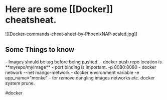 # Here are some [[Docker]]  cheatsheat.
![[Docker-commands-cheat-sheet-by-PhoenixNAP-scaled.jpg]]
<h2 stype="color:Green">Some Things to know </h2>
- Images should be tag before being pushed.
- docker push repo location is   **myrepo/myImage**
- port binding is important. -p 8080:8080
- docker network  --net mango-metwork
- docker environment variable -e app_name="monke"
- for remove dangling images networks etc.
         docker system prune.


#docker 